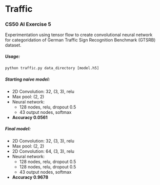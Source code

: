 # Traffic

### CS50 AI Exercise 5

Experimentation using tensor flow to create convolutional neural network for categoridation of German Traffic Sign Recognition Benchmark (GTSRB) dataset.

##### Usage:
```python
python traffic.py data_directory [model.h5]
```

##### Starting naive model:
- 2D Convolution: 32, (3, 3), relu
- Max pool: (2, 2)
- Neural network:
  - 128 nodes, relu, dropout 0.5
  - 43 output nodes, softmax
- **Accuracy 0.0561**

##### Final model:
- 2D Convolution: 32, (3, 3), relu
- Max pool: (2, 2)
- 2D Convolution: 64, (3, 3), relu
- Neural network:
  - 128 nodes, relu, dropout 0.5
  - 128 nodes, relu, dropout 0.5
  - 43 output nodes, softmax
- **Accuracy 0.9678**